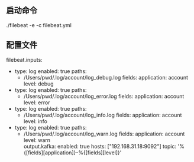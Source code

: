 ## 启动命令 
./filebeat -e -c filebeat.yml 


## 配置文件

filebeat.inputs:

- type: log
  enabled: true
  paths:
    - /Users/pwd/.log/account/log_debug.log
  fields:
    application: account
    level: debug
- type: log
  enabled: true
  paths:
    - /Users/pwd/.log/account/log_error.log
  fields:
    application: account
    level: error
- type: log
  enabled: true
  paths:
    - /Users/pwd/.log/account/log_info.log
  fields:
    application: account
    level: info      
- type: log
  enabled: true
  paths:
    - /Users/pwd/.log/account/log_warn.log
  fields:
    application: account
    level: warn     
output.kafka:
  enabled: true
  hosts: ["192.168.31.18:9092"]
  topic: '%{[fields][application]}-%{[fields][level]}'    